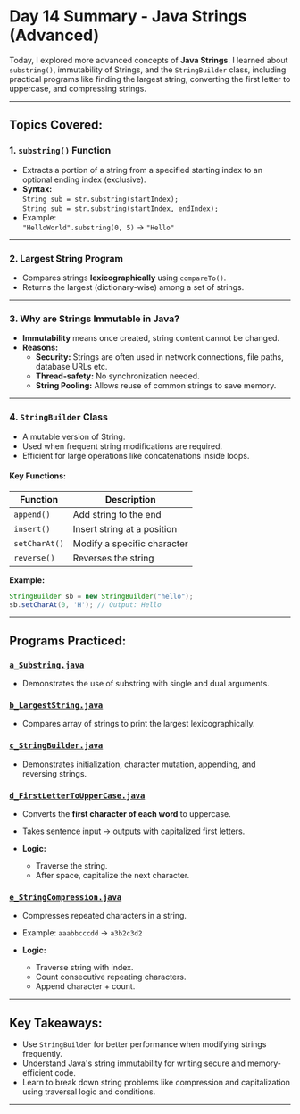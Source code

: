 # Day 14 Summary - Java Strings (Advanced)

Today, I explored more advanced concepts of **Java Strings**. I learned about `substring()`, immutability of Strings, and the `StringBuilder` class, including practical programs like finding the largest string, converting the first letter to uppercase, and compressing strings.

---

## Topics Covered:

### 1. **`substring()` Function**
- Extracts a portion of a string from a specified starting index to an optional ending index (exclusive).
- **Syntax:**  
  `String sub = str.substring(startIndex);`  
  `String sub = str.substring(startIndex, endIndex);`
- Example:  
  `"HelloWorld".substring(0, 5)` → `"Hello"`

---

### 2. **Largest String Program**
- Compares strings **lexicographically** using `compareTo()`.
- Returns the largest (dictionary-wise) among a set of strings.

---

### 3. **Why are Strings Immutable in Java?**
- **Immutability** means once created, string content cannot be changed.
- **Reasons:**
  - **Security:** Strings are often used in network connections, file paths, database URLs etc.
  - **Thread-safety:** No synchronization needed.
  - **String Pooling:** Allows reuse of common strings to save memory.

---

### 4. **`StringBuilder` Class**
- A mutable version of String.
- Used when frequent string modifications are required.
- Efficient for large operations like concatenations inside loops.

#### Key Functions:
| Function | Description |
|----------|-------------|
| `append()` | Add string to the end |
| `insert()` | Insert string at a position |
| `setCharAt()` | Modify a specific character |
| `reverse()` | Reverses the string |

**Example:**
```java
StringBuilder sb = new StringBuilder("hello");
sb.setCharAt(0, 'H'); // Output: Hello
```

---

## Programs Practiced:

### [`a_Substring.java`](./a_Substring.java)

* Demonstrates the use of substring with single and dual arguments.

### [`b_LargestString.java`](./b_LargestString.java)

* Compares array of strings to print the largest lexicographically.

### [`c_StringBuilder.java`](./c_StringBuilder.java)

* Demonstrates initialization, character mutation, appending, and reversing strings.

### [`d_FirstLetterToUpperCase.java`](./d_FirstLetterToUpperCase.java)

* Converts the **first character of each word** to uppercase.
* Takes sentence input → outputs with capitalized first letters.
* **Logic:**

  * Traverse the string.
  * After space, capitalize the next character.

### [`e_StringCompression.java`](./e_StringCompression.java)

* Compresses repeated characters in a string.
* Example: `aaabbcccdd` → `a3b2c3d2`
* **Logic:**

  * Traverse string with index.
  * Count consecutive repeating characters.
  * Append character + count.

---

## Key Takeaways:

* Use `StringBuilder` for better performance when modifying strings frequently.
* Understand Java's string immutability for writing secure and memory-efficient code.
* Learn to break down string problems like compression and capitalization using traversal logic and conditions.

---

